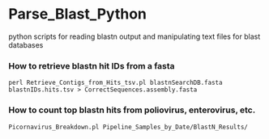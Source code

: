 # Parse_Blast_Python
python scripts for reading blastn output and manipulating text files for blast databases

### How to retrieve blastn hit IDs from a fasta
``` perl Retrieve_Contigs_from_Hits_tsv.pl blastnSearchDB.fasta blastnIDs.hits.tsv > CorrectSequences.assembly.fasta ```

### How to count top blastn hits from poliovirus, enterovirus, etc.
``` Picornavirus_Breakdown.pl Pipeline_Samples_by_Date/BlastN_Results/ ```

